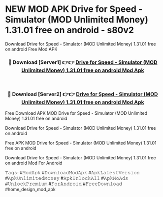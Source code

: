 # NEW MOD APK Drive for Speed - Simulator (MOD Unlimited Money) 1.31.01 free on android - s80v2
Download Drive for Speed - Simulator (MOD Unlimited Money) 1.31.01 free on android Free Mod APK

<div align="center">
<h3>🔴 Download [Server1] 👉👉 <a href="https://apk-comot.site?title=Drive_for_Speed_-_Simulator_(MOD_Unlimited_Money)_1.31.01_free_on_android">Drive for Speed - Simulator (MOD Unlimited Money) 1.31.01 free on android Mod Apk</a></h3><br>

<h3>🔴 Download [Server2] 👉👉 <a href="https://apk-comot.site?title=Drive_for_Speed_-_Simulator_(MOD_Unlimited_Money)_1.31.01_free_on_android">Drive for Speed - Simulator (MOD Unlimited Money) 1.31.01 free on android Mod Apk</a></h3>
</div>


Free Download APK MOD Drive for Speed - Simulator (MOD Unlimited Money) 1.31.01 free on android

Download Drive for Speed - Simulator (MOD Unlimited Money) 1.31.01 free on android 

Free APK MOD Drive for Speed - Simulator (MOD Unlimited Money) 1.31.01 free on android 

Download Drive for Speed - Simulator (MOD Unlimited Money) 1.31.01 free on android Mod For Android

𝚃𝚊𝚐𝚜: #𝙼𝚘𝚍𝙰𝚙𝚔 #𝙳𝚘𝚠𝚗𝚕𝚘𝚊𝚍𝙼𝚘𝚍𝙰𝚙𝚔 #𝙰𝚙𝚔𝙻𝚊𝚝𝚎𝚜𝚝𝚅𝚎𝚛𝚜𝚒𝚘𝚗 #𝙰𝚙𝚔𝚄𝚗𝚕𝚒𝚖𝚒𝚝𝚎𝚍𝙼𝚘𝚗𝚎𝚢 #𝙰𝚙𝚔𝚄𝚗𝚕𝚘𝚌𝚔𝙰𝚕𝚕 #𝙰𝚙𝚔𝙽𝚘𝙰𝚍𝚜 #𝚄𝚗𝚕𝚘𝚌𝚔𝙿𝚛𝚎𝚖𝚒𝚞𝚖 #𝙵𝚘𝚛𝙰𝚗𝚍𝚛𝚘𝚒𝚍 #𝙵𝚛𝚎𝚎𝙳𝚘𝚠𝚗𝚕𝚘𝚊𝚍 #home_design_mod_apk